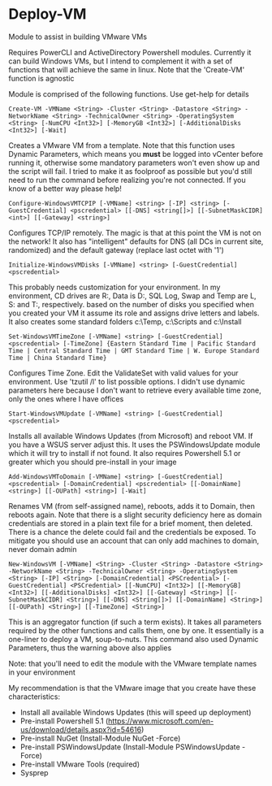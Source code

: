# Deploy-VM
Module to assist in building VMware VMs

Requires PowerCLI and ActiveDirectory Powershell modules. Currently it can build Windows VMs, but I intend to complement it with a set of functions that will achieve the same in linux. Note that the 'Create-VM' function is agnostic

Module is comprised of the following functions. Use get-help for details

`Create-VM -VMName <String> -Cluster <String> -Datastore <String> -NetworkName <String> -TechnicalOwner <String> -OperatingSystem <String> [-NumCPU <Int32>] [-MemoryGB <Int32>] [-AdditionalDisks <Int32>] [-Wait]`

Creates a VMware VM from a template. Note that this function uses Dynamic Parameters, which means you **must** be logged into vCenter before running it, otherwise some mandatory parameters won't even show up and the script will fail. I tried to make it as foolproof as possible but you'd still need to run the command before realizing you're not connected. If you know of a better way please help!

`Configure-WindowsVMTCPIP [-VMName] <string> [-IP] <string> [-GuestCredential] <pscredential> [[-DNS] <string[]>] [[-SubnetMaskCIDR] <int>] [[-Gateway] <string>]`

Configures TCP/IP remotely. The magic is that at this point the VM is not on the network! It also has "intelligent" defaults for DNS (all DCs in current site, randomized) and the default gateway (replace last octet with '1')

`Initialize-WindowsVMDisks [-VMName] <string> [-GuestCredential] <pscredential>`

This probably needs customization for your environment. In my environment, CD drives are R:, Data is D:, SQL Log, Swap and Temp are L, S: and T:, respectively. based on the number of disks you specified when you created your VM it assume its role and assigns drive letters and labels. It also creates some standard folders c:\Temp, c:\Scripts and c:\Install

`Set-WindowsVMTimeZone [-VMName] <string> [-GuestCredential] <pscredential> [-TimeZone] {Eastern Standard Time | Pacific Standard Time | Central Standard Time | GMT Standard Time | W. Europe Standard Time | China Standard Time}`

Configures Time Zone. Edit the ValidateSet with valid values for your environment. Use 'tzutil /l' to list possible options. I didn't use dynamic parameters here because I don't want to retrieve every available time zone, only the ones where I have offices

`Start-WindowsVMUpdate [-VMName] <string> [-GuestCredential] <pscredential>`

Installs all available Windows Updates (from Microsoft) and reboot VM. If you have a WSUS server adjust this. It uses the PSWindowsUpdate module which it will try to install if not found. It also requires Powershell 5.1 or greater which you should pre-install in your image

`Add-WindowsVMToDomain [-VMName] <string> [-GuestCredential] <pscredential> [-DomainCredential] <pscredential> [[-DomainName] <string>] [[-OUPath] <string>] [-Wait]`

Renames VM (from self-assigned name), reboots, adds it to Domain, then reboots again. Note that there is a slight security deficiency here as domain credentials are stored in a plain text file for a brief moment, then deleted. There is a chance the delete could fail and the credentials be exposed. To mitigate you should use an account that can only add machines to domain, never domain admin

`New-WindowsVM [-VMName] <String> -Cluster <String> -Datastore <String> -NetworkName <String> -TechnicalOwner <String> -OperatingSystem <String> [-IP] <String> [-DomainCredential] <PSCredential> [-GuestCredential] <PSCredential> [[-NumCPU] <Int32>] [[-MemoryGB] <Int32>] [[-AdditionalDisks] <Int32>] [[-Gateway] <String>] [[-SubnetMaskCIDR] <String>] [[-DNS] <String[]>] [[-DomainName] <String>] [[-OUPath] <String>] [[-TimeZone] <String>]`

This is an aggregator function (if such a term exists). It takes all parameters required by the other functions and calls them, one by one. It essentially is a one-liner to deploy a VM, soup-to-nuts.
This command also used Dynamic Parameters, thus the warning above also applies

Note: that you'll need to edit the module with the VMware template names in your environment

My recommendation is that the VMware image that you create have these characteristics:
- Install all available Windows Updates (this will speed up deployment)
- Pre-install Powershell 5.1 (https://www.microsoft.com/en-us/download/details.aspx?id=54616)
- Pre-install NuGet (Install-Module NuGet -Force)
- Pre-install PSWindowsUpdate (Install-Module PSWindowsUpdate -Force)
- Pre-install VMware Tools (required)
- Sysprep

